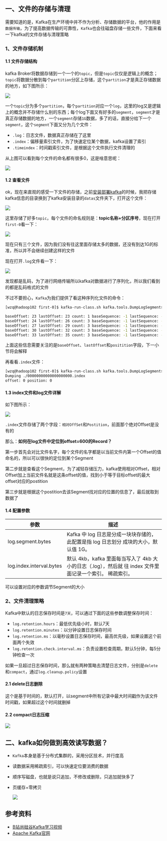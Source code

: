 



## 一、文件的存储与清理

需要知道的是，Kafka在生产环境中并不作为分析、存储数据的平台，他的作用是`数据传输`，为了提高数据传输的可靠性，`Kafka`也会往磁盘存储一些文件，下面来看一下kafka的文件存储与清理策略

### 1、文件存储机制

#### 1.1 文件存储结构

kafka Broker将数据存储到一个一个的`topic`，但是`topic`仅仅是逻辑上的概念；`topic`将数据分散到每个`partition`分区上存储，这个`partition`才是真正存储数据的地方，如下图所示：

![](./img/微信截图_20220405201940.png)

一个`topic`分为多个`partition`，每个`partition`对应一个`log`，这里的log又是逻辑上的概念并不存储什么别的东西；每个log下面又有好多的`segment`，`segment`才是真正存储数据的地方，一个`segment`存储`1G`数据，多了的话，直接分给下一个`segment`，这个`segment`下面又分为几个文件：

- `.log`：日志文件，数据真正存储在了这里
- `.index`：偏移量索引文件，为了快速定位某个数据，kafka设置了索引
- `.timeindex`：时间戳索引文件，是根据这个文件执行文件清理的

从上图可以看到每个文件的命名都有很多0，这是啥意思呢：

![](./img/微信截图_20220405202923.png)

#### 1.2 查看文件

ok，现在来直观的感受一下文件的存储，之前[安装部署kafka](http://wzqwtt.club/2022/04/01/kafka-fen-bu-shi-an-zhuang-bu-shu/)的时候，我把存储kafka信息的目录换到了kafka安装目录的`datas`文件夹下，打开这个文件：

![](./img/微信截图_20220405203327.png)

这里存储了好多`topic`，每个文件的命名规则是：**topic名称+分区序号**，现在打开`first-0`看一下：

![](./img/微信截图_20220405203438.png)

现在只有三个文件，因为我们没有往这里面存储太多的数据，还没有到达1G的标准，所以并不会继续创建这样的文件



现在打开`.log`文件看一下：

![](./img/微信截图_20220405203602.png)

发现都是乱码，为了进行网络传输所以kafka对数据进行了序列化，所以我们看到的都是乱码格式的文件

不过不要担心，`Kafka`为我们提供了看这种序列化文件的命令：

```bash
[wzq@hadoop102 first-0]$ kafka-run-class.sh kafka.tools.DumpLogSegments --files ./00000000000000000000.log

baseOffset: 23 lastOffset: 23 count: 1 baseSequence: -1 lastSequence: -1 producerId: -1 producerEpoch: -1 partitionLeaderEpoch: 4 isTransactional: false isControl: false position: 953 CreateTime: 1648878661403 size: 72 magic: 2 compresscodec: none crc: 748653820 isvalid: true
baseOffset: 24 lastOffset: 26 count: 3 baseSequence: -1 lastSequence: -1 producerId: -1 producerEpoch: -1 partitionLeaderEpoch: 4 isTransactional: false isControl: false position: 1025 CreateTime: 1648878661435 size: 97 magic: 2 compresscodec: none crc: 1634437006 isvalid: true
baseOffset: 27 lastOffset: 29 count: 3 baseSequence: -1 lastSequence: -1 producerId: -1 producerEpoch: -1 partitionLeaderEpoch: 4 isTransactional: false isControl: false position: 1122 CreateTime: 1648878661453 size: 97 magic: 2 compresscodec: none crc: 692875180 isvalid: true
baseOffset: 30 lastOffset: 32 count: 3 baseSequence: -1 lastSequence: -1 producerId: -1 producerEpoch: -1 partitionLeaderEpoch: 4 isTransactional: false isControl: false position: 1219 CreateTime: 1648878661473 size: 97 magic: 2 compresscodec: none crc: 1037226575 isvalid: true
baseOffset: 33 lastOffset: 35 count: 3 baseSequence: -1 lastSequence: -1 producerId: -1 producerEpoch: -1 partitionLeaderEpoch: 4 isTransactional: false isControl: false position: 1316 CreateTime: 1648878661537 size: 97 magic: 2 compresscodec: none crc: 4164225620 isvalid: true
```

上面这些信息需要关注的是`baseOffset`、`lastOffset`和`positition`字段，下一小节将会解释



再看看`.index`文件：

```bash
[wzq@hadoop102 first-0]$ kafka-run-class.sh kafka.tools.DumpLogSegments --files ./00000000000000000000.index 
Dumping ./00000000000000000000.index
offset: 0 position: 0
```

#### 1.3 index文件和log文件详解

如下图所示：

![](./img/微信截图_20220405203905.png)

`.index`文件存储了两个字段：`相对OffSet`和`Postition`，前面那个绝对Offset是没有的

那么：**如何在log文件中定位到offset=600的Record？**

第一步首先会对比文件名字，每个文件的名字都是以当前文件内第一个Offset的值命名的，所以可以很快的定位到某个Segment

第二步就是查看这个Segment，为了减轻存储压力，kafka使用相对Offset，相对Offset加上当前文件名就是这条offset的值，找到小于等于目标offset的最大offset对应的postition

第三步就是根据这个postition去该Segment找对应的位置的信息了，最后就取到数据了



#### 1.4 配置参数

| 参数                     | 描述                                                         |
| ------------------------ | ------------------------------------------------------------ |
| log.segment.bytes        | Kafka 中 log 日志是分成一块块存储的，此配置是指 log 日志划分 成块的大小，默认值 1G。 |
| log.index.interval.bytes | 默认 4kb，kafka 里面每当写入了 4kb 大小的日志（.log），然后就 往 index 文件里面记录一个索引。 稀疏索引。 |

 可以设置对应的参数调节Segment的大小

### 2、文件清理策略

Kafka中默认的日志保存时间是`7天`，可以通过下面的这些参数调整保存时间：

- `log.retention.hours`：最低优先级小时，默认7天
- `log.retention.minutes`：以分钟设置日志保存时间
- `log.retention.ms`：以毫秒设置日志保存时间，最高优先级，如果设置这个前面两个失效
- `log.retention.check.interval.ms`：负责设置检查周期，默认5分钟，每5分钟检查一次

如果一旦超过日志保存时间，那么就有两种策略去清楚日志文件，分别是`delete`和`compact`，通过`log.cleanup.policy`设置

#### 2.1 delete日志删除

这个是基于时间的，默认打开，以segment中所有记录中最大时间戳作为该文件时间戳，如果超过这个时间就删掉



#### 2.2 compact日志压缩



![](./img/微信截图_20220405205616.png)





## 二、kafka如何做到高效读写数据？

- `Kafka`本身是基于分布式集群的，采用分区技术，并行度高

- 读数据采用稀疏索引，可以快速定位要消费的数据

- 顺序写磁盘，也就是说只追加，不修改或删除，只追加就快多了

- 页缓存+零拷贝

  ![](./img/微信截图_20220405205858.png)





## 参考资料

- [B站尚硅谷Kafka学习视频](https://www.bilibili.com/video/BV1vr4y1677k)
- [Apache Kafka官网](https://kafka.apache.org/)

